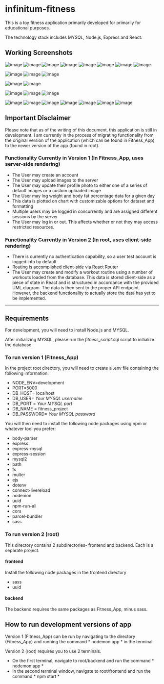 # infinitum-fitness
This is a toy fitness application primarily developed for primarily for educational purposes.  

The technology stack includes MYSQL, Node.js, Express and React.


## Working Screenshots
![image](https://user-images.githubusercontent.com/83676679/200715057-aabb134d-2abd-499f-91d3-a506a291c6e6.png)
![image](https://user-images.githubusercontent.com/83676679/200715236-23d85de0-b470-40b7-b800-83f42cd380db.png)
![image](https://user-images.githubusercontent.com/83676679/200715314-a4a01e7f-c5ae-4f47-973b-94bd1da35245.png)
![image](https://user-images.githubusercontent.com/83676679/200716914-1676a77e-9b49-438c-bbc8-b6cd2e126fd4.png)
![image](https://user-images.githubusercontent.com/83676679/200717081-025d6c16-f40c-4987-a603-98a878c20f6c.png)
![image](https://user-images.githubusercontent.com/83676679/200717174-0ae4e6e8-68dc-4dc2-839f-e2838af83192.png)
![image](https://user-images.githubusercontent.com/83676679/200717419-5988a46b-66b0-41f8-b027-5b75c23856e2.png)
![image](https://user-images.githubusercontent.com/83676679/200717591-90c07144-f98f-41e7-85a7-6fb19c043adb.png)

![image](https://user-images.githubusercontent.com/83676679/200718413-aa910009-0f47-4021-8a4d-4ffc19c5b1a4.png)
![image](https://user-images.githubusercontent.com/83676679/200718744-012f7c01-d82b-4bf1-8673-7fa20016a3ce.png)
![image](https://user-images.githubusercontent.com/83676679/200718835-0c13c8f7-cf1d-4021-8d0f-76c1a93c5006.png)

![image](https://user-images.githubusercontent.com/83676679/200718904-c4b89124-a27a-4a61-93d0-3c1bd82dd3d5.png)
![image](https://user-images.githubusercontent.com/83676679/200718846-72d82696-4561-4ad0-8e71-16b9c1f6d69d.png)

![image](https://user-images.githubusercontent.com/83676679/200719443-ecac78f4-2155-4345-8f96-8abc3d8f0a51.png)
![image](https://user-images.githubusercontent.com/83676679/200720337-64044fd7-ed1f-4dcf-afff-32f81d6f57ef.png)
![image](https://user-images.githubusercontent.com/83676679/200720420-dbbe570c-435c-4f96-9e80-025aae2a6752.png)










![image](https://user-images.githubusercontent.com/83676679/200711248-6908ae25-3feb-4c1d-82e3-6a5f22fd3fd3.png)
![image](https://user-images.githubusercontent.com/83676679/200711550-17541672-381f-4a3a-ae00-1e0779ce9f2a.png)
![image](https://user-images.githubusercontent.com/83676679/200711625-97dba3b9-461f-423a-9001-e81b8682fb96.png)
![image](https://user-images.githubusercontent.com/83676679/200711759-5c852638-b51b-48ec-a938-bf8388c7b239.png)
![image](https://user-images.githubusercontent.com/83676679/200712205-396a2e21-a7e4-4817-948f-da8f36f09597.png)
![image](https://user-images.githubusercontent.com/83676679/200712445-149cf2cc-810a-4ce0-9ff2-bbfef121b865.png)
![image](https://user-images.githubusercontent.com/83676679/200713169-88508bb1-7e32-46b4-8f5c-015f1dcab4f9.png)







## Important Disclaimer
Please note that as of the writing of this document, this application is still in development.  I am currently in the process of migrating functionality from the original version of the application (which can be found in Fitness_App) to the newer version of the app (found in root).

### Functionality Currently in Version 1 (In Fitness_App, uses server-side rendering)
- The User may create an account
- The User may upload images to the server
- The User may update their profile photo to either one of a series of default images or a custom uploaded image
- The User may log weight and body fat percentage data for a given day
- This data is plotted on chart with customizable options for dataset and formatting
- Multiple users may be logged in concurrently and are assigned different sessions by the server
- The User may log in or out.  This affects whether or not they may access restricted resources.

### Functionality Currently in Version 2 (In root, uses client-side rendering)
- There is currently no authentication capability, so a user test account is logged into by default
- Routing is accomplished client-side via React Router
- The User may create and modify a workout routine using a number of workouts loaded from the database.
  This data is stored client-side as a piece of state in React and is structured in accordance with the provided UML diagram.  The data is then sent to the proper API endpoint.  However, the backend functionality to actually store the data has yet to be implemented.

---
## Requirements
For development, you will need to install Node.js and MYSQL.

After initializing MYSQL, please run the *fitness_script.sql* script to initialize the database.

### To run version 1 (Fitness_App) 
In the project root directory, you will need to create a .env file containing the following information: 

- NODE_ENV=development
- PORT=5000
- DB_HOST= localhost
- DB_USER= *Your MYSQL username*
- DB_PORT = *Your MYSQL port*
- DB_NAME = fitness_project
- DB_PASSWORD= *Your MYSQL password*

You will then need to install the following node packages using npm or whatever tool you prefer:
- body-parser
- express
- express-mysql
- express-session
- mysql2
- path
- fs
- multer
- ejs
- dotenv
- connect-livereload
- nodemon
- uuid
- npm-run-all
- cors
- parcel-bundler
- sass


### To run version 2 (root)
This directory contains 2 subdirectories- frontend and backend.  Each is a separate project.
#### frontend
Install the following node packages in the frontend directory
- sass
- uuid

#### backend
The backend requires the same packages as Fitness_App, minus sass.

## How to run development versions of app
Version 1 (Fitness_App) can be run by navigating to the directory (Fitness_App) and running the command * nodemon app * in the terminal.

Version 2 (root) requires you to use 2 terminals.
- On the first terminal, navigate to root/backend and run the command * nodemon app *
- In the second terminal window, navigate to root/frontend and run the command * npm start *




